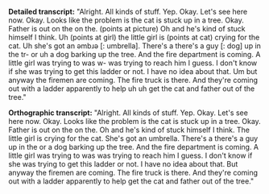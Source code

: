 **Detailed transcript:** "Alright. All kinds of stuff. Yep. Okay. Let's see here now. Okay. Looks like the problem is the cat is stuck up in a tree. Okay. Father is out on the on the. (points at picture) Oh and he's kind of stuck himself I think. Uh (points at girl) the little girl is (points at cat) crying for the cat. Uh she's got an əmbɹə [: umbrella]. There's a there's a guy [: dog] up in the tr- or uh a dog barking up the tree. And the fire department is coming. A little girl was trying to was w- was trying to reach him I guess. I don't know if she was trying to get this ladder or not. I have no idea about that. Um but anyway the firemen are coming. The fire truck is there. And they're coming out with a ladder apparently to help uh uh get the cat and father out of the tree."

**Orthographic transcript:** "Alright. All kinds of stuff. Yep. Okay. Let's see here now. Okay. Looks like the problem is the cat is stuck up in a tree. Okay. Father is out on the on the. Oh and he's kind of stuck himself I think. The little girl is crying for the cat. She's got an umbrella. There's a there's a guy up in the or a dog barking up the tree. And the fire department is coming. A little girl was trying to was was trying to reach him I guess. I don't know if she was trying to get this ladder or not. I have no idea about that. But anyway the firemen are coming. The fire truck is there. And they're coming out with a ladder apparently to help get the cat and father out of the tree."
